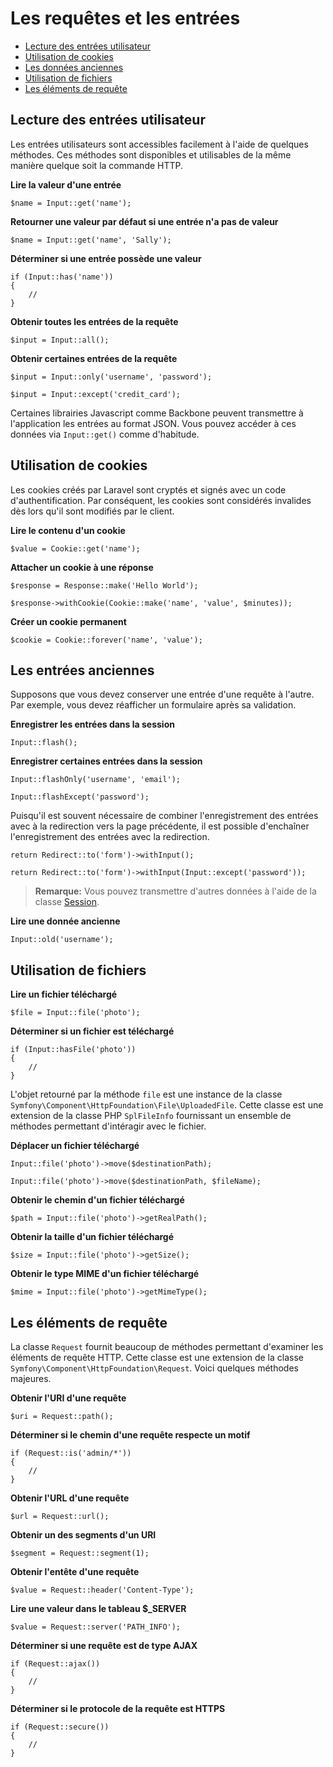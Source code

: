 # Les requêtes et les entrées

- [Lecture des entrées utilisateur](#basic-input)
- [Utilisation de cookies](#cookies)
- [Les données anciennes](#old-input)
- [Utilisation de fichiers](#files)
- [Les éléments de requête](#request-information)

<a name="basic-input"></a>
## Lecture des entrées utilisateur

Les entrées utilisateurs sont accessibles facilement à l'aide de quelques méthodes. Ces méthodes sont disponibles et utilisables de la même manière quelque soit la commande HTTP.

**Lire la valeur d'une entrée**

	$name = Input::get('name');

**Retourner une valeur par défaut si une entrée n'a pas de valeur**

	$name = Input::get('name', 'Sally');

**Déterminer si une entrée possède une valeur**

	if (Input::has('name'))
	{
		//
	}

**Obtenir toutes les entrées de la requête**

	$input = Input::all();

**Obtenir certaines entrées de la requête**

	$input = Input::only('username', 'password');

	$input = Input::except('credit_card');

Certaines librairies Javascript comme Backbone peuvent transmettre à l'application les entrées au format JSON. Vous pouvez accéder à ces données via `Input::get()` comme d'habitude.

<a name="cookies"></a>
## Utilisation de cookies

Les cookies créés par Laravel sont cryptés et signés avec un code d'authentification. Par conséquent, les cookies sont considérés invalides dès lors qu'il sont modifiés par le client.

**Lire le contenu d'un cookie**

	$value = Cookie::get('name');

**Attacher un cookie à une réponse**

	$response = Response::make('Hello World');

	$response->withCookie(Cookie::make('name', 'value', $minutes));

**Créer un cookie permanent**

	$cookie = Cookie::forever('name', 'value');

<a name="old-input"></a>
## Les entrées anciennes

Supposons que vous devez conserver une entrée d'une requête à l'autre. Par exemple, vous devez réafficher un formulaire après sa validation.

**Enregistrer les entrées dans la session**

	Input::flash();

**Enregistrer certaines entrées dans la session**

	Input::flashOnly('username', 'email');

	Input::flashExcept('password');

Puisqu'il est souvent nécessaire de combiner l'enregistrement des entrées avec à la redirection vers la page précédente, il est possible d'enchaîner l'enregistrement des entrées avec la redirection.

	return Redirect::to('form')->withInput();

	return Redirect::to('form')->withInput(Input::except('password'));

> **Remarque:** Vous pouvez transmettre d'autres données à l'aide de la classe [Session](/docs/session).

**Lire une donnée ancienne**

	Input::old('username');

<a name="files"></a>
## Utilisation de fichiers

**Lire un fichier téléchargé**

	$file = Input::file('photo');

**Déterminer si un fichier est téléchargé**

	if (Input::hasFile('photo'))
	{
		//
	}

L'objet retourné par la méthode `file` est une instance de la classe `Symfony\Component\HttpFoundation\File\UploadedFile`. Cette classe est une extension de la classe PHP `SplFileInfo` fournissant un ensemble de méthodes permettant d'intéragir avec le fichier.

**Déplacer un fichier téléchargé**

	Input::file('photo')->move($destinationPath);

	Input::file('photo')->move($destinationPath, $fileName);

**Obtenir le chemin d'un fichier téléchargé**

	$path = Input::file('photo')->getRealPath();

**Obtenir la taille d'un fichier téléchargé**

	$size = Input::file('photo')->getSize();

**Obtenir le type MIME d'un fichier téléchargé**

	$mime = Input::file('photo')->getMimeType();

<a name="request-information"></a>
## Les éléments de requête

La classe `Request` fournit beaucoup de méthodes permettant d'examiner les éléments de requête HTTP. Cette classe est une extension de la classe `Symfony\Component\HttpFoundation\Request`. Voici quelques méthodes majeures.

**Obtenir l'URI d'une requête**

	$uri = Request::path();

**Déterminer si le chemin d'une requête respecte un motif**

	if (Request::is('admin/*'))
	{
		//
	}

**Obtenir l'URL d'une requête**

	$url = Request::url();

**Obtenir un des segments d'un URI**

	$segment = Request::segment(1);

**Obtenir l'entête d'une requête**

	$value = Request::header('Content-Type');

**Lire une valeur dans le tableau $_SERVER**

	$value = Request::server('PATH_INFO');

**Déterminer si une requête est de type AJAX**

	if (Request::ajax())
	{
		//
	}

**Déterminer si le protocole de la requête est HTTPS**

	if (Request::secure())
	{
		//
	}
